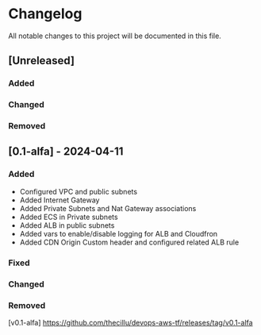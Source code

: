 # Changelog

All notable changes to this project will be documented in this file.

## [Unreleased]

### Added

### Changed

### Removed

## [0.1-alfa] - 2024-04-11

### Added

- Configured VPC and public subnets
- Added Internet Gateway 
- Added Private Subnets and Nat Gateway associations
- Added ECS in Private subnets
- Added ALB in public subnets
- Added vars to enable/disable logging for ALB and Cloudfron
- Added CDN Origin Custom header and configured related ALB rule

### Fixed


### Changed


### Removed

[v0.1-alfa] https://github.com/thecillu/devops-aws-tf/releases/tag/v0.1-alfa